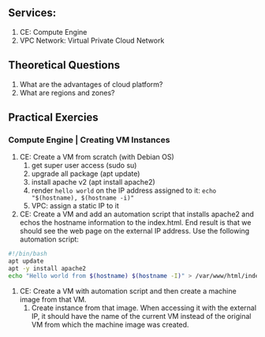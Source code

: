 
## Services:
1. CE: Compute Engine
1. VPC Network: Virtual Private Cloud Network

## Theoretical Questions
1. What are the advantages of cloud platform?
1. What are regions and zones?

## Practical Exercies

### Compute Engine | Creating VM Instances
1. CE: Create a VM from scratch (with Debian OS)
    1. get super user access (sudo su)
    1. upgrade all package (apt update)
    1. install apache v2 (apt install apache2)
    1. render `hello world` on the IP address assigned to it: `echo "$(hostname), $(hostname -i)"`
    1. VPC: assign a static IP to it
1. CE: Create a VM and add an automation script that installs apache2 and echos the hostname information to the index.html.  End result is that we should see the web page on the external IP address.  Use the following automation script:
```bash
#!/bin/bash
apt update 
apt -y install apache2
echo "Hello world from $(hostname) $(hostname -I)" > /var/www/html/index.html
```
1. CE: Create a VM with automation script and then create a machine image from that VM.
    1. Create instance from that image.  When accessing it with the external IP, it should have the name of the current VM instead of the original VM from which the machine image was created. 

